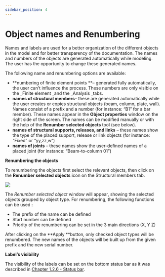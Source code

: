 ```yaml
---
sidebar_position: 4
---
```

# Object names and Renumbering


Names and labels are used for a better organization of the different objects in the model and for better transparency of the documentation. The names and numbers of the objects are generated automatically while modeling. The user has the opportunity to change these generated names.

<!-- /wp:paragraph -->

<!-- wp:paragraph -->

The following name and renumbering options are available:

<!-- /wp:paragraph -->

<!-- wp:list {"className":"is-style-arrow"} -->

- **numbering of finite element points **– generated fully automatically, the user can’t influence the process. These numbers are only visible on the \_Finite element \_and the \_Analysis \_tabs.
- **names of structural members**– these are generated automatically while the user creates or copies structural objects (beam, column, plate, wall). Names consist of a prefix and a number (for instance: “B1” for a bar member). These names appear in the **Object properties** window on the right side of the screen. The names can be modified manually or with the help of the **Renumber selected objects** tool (see below).
- **names of structural supports, releases, and links** – these names show the type of the placed support, release or link objects (for instance: “Fixed” or “yy,zz,w”)
- **names of joints** – these names show the user-defined names of a placed joint (for instance: “Beam-to-column 01”)

<!-- /wp:list -->

<!-- wp:paragraph -->

**Renumbering the objects**

<!-- /wp:paragraph -->

<!-- wp:paragraph -->

To renumbering the objects first select the relevant objects, then click on the **Renumber selected objects** icon on the Structural members tab.

<!-- /wp:paragraph -->

<!-- wp:image {"align":"center","id":7830,"width":737,"height":608,"sizeSlug":"full","linkDestination":"media"} -->

[![](https://consteelsoftware.com/wp-content/uploads/2021/04/4-5-renumberung.png)](./img/wp-content-uploads-2021-04-4-5-renumberung.png)

<!-- /wp:image -->

<!-- wp:paragraph -->

The _Renumber selected object_ window will appear, showing the selected objects grouped by object type. For renumbering, the following functions can be used :

<!-- /wp:paragraph -->

<!-- wp:list {"className":"is-style-arrow","editorskit":{"indent":60,"devices":false,"desktop":true,"tablet":true,"mobile":true,"loggedin":true,"loggedout":true,"acf_visibility":"","acf_field":"","acf_condition":"","acf_value":"","migrated":false,"unit_test":false}} -->

- The prefix of the name can be defined
- Start number can be defined
- Priority of the renumbering can be set in the 3 main directions (X, Y Z)

<!-- /wp:list -->

<!-- wp:paragraph -->

After clicking on the **Apply **button, only checked object types will be renumbered. The new names of the objects will be built up from the given prefix and the new serial number.

<!-- /wp:paragraph -->

<!-- wp:paragraph -->

**Label’s visibility**

<!-- /wp:paragraph -->

<!-- wp:paragraph -->

The visibility of the labels can be set on the bottom status bar as it was described in [Chapter 1.2.6 - Status bar](/manual/how-to-open-consteel/the-main-window/#status-bar).

<!-- /wp:paragraph -->

